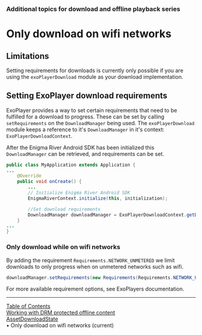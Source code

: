 ### Additional topics for download and offline playback series
# Only download on wifi networks
## Limitations
Setting requirements for downloads is currently only possible if you are using the
`exoPlayerDownload` module as your download implementation.

## Setting ExoPlayer download requirements
ExoPlayer provides a way to set certain requirements that need to be fulfilled for a download
to progress. These can be set by calling `setRequirements` on the `DownloadManager` being used.
The `exoPlayerDownload` module keeps a reference to it's `DownloadManager` in it's context:
`ExoPlayerDownloadContext`.

After the Enigma River Android SDK has been initialized this `DownloadManager` can be retrieved,
and requirements can be set.
```java
public class MyApplication extends Application {
...
    @Override
    public void onCreate() {
        ...
        // Initialize Enigma River Android SDK
        EnigmaRiverContext.initialize(this, initialization);

        //Set download requirements
        DownloadManager downloadManager = ExoPlayerDownloadContext.getDownloadManager();
    }
...
}
```

### Only download while on wifi networks
By adding the requirement `Requirements.NETWORK_UNMETERED` we limit downloads to only progress when
on unmetered networks such as wifi.
```java
downloadManager.setRequirements(new Requirements(Requirements.NETWORK_UNMETERED));
```

For more available requirement options, see ExoPlayers documentation.


___
[Table of Contents](../index.md)<br/>
[Working with DRM protected offline content](download_drm_management.md)<br/>
[AssetDownloadState](asset_download_state.md)<br/>
&bull; Only download on wifi networks (current)<br/>
